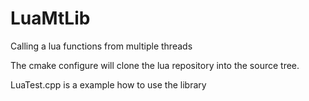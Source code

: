 # LuaMtLib
Calling a lua functions from multiple threads

The cmake configure will clone the lua repository into the source tree.

LuaTest.cpp is a example how to use the library
